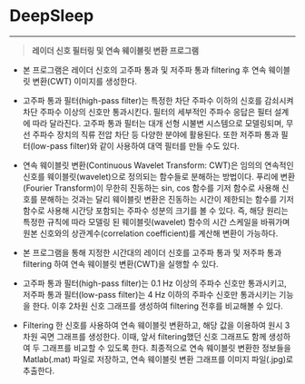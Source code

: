 # DeepSleep
--------------------

 > **레이더 신호 필터링 및 연속 웨이블릿 변환 프로그램**

* 본 프로그램은 레이더 신호의 고주파 통과 및 저주파 통과 filtering 후 연속 웨이블릿 변환(CWT) 이미지를 생성한다.

* 고주파 통과 필터(high-pass filter)는 특정한 차단 주파수 이하의 신호를 감쇠시켜 차단 주파수 이상의 신호만 통과시킨다. 필터의 세부적인 주파수 응답은 필터 설계에 따라 달라진다. 고주파 통과 필터는 대개 선형 시불변 시스템으로 모델링되며, 무선 주파수 장치의 직류 전압 차단 등 다양한 분야에 활용된다. 또한 저주파 통과 필터(low-pass filter)와 같이 사용하여 대역 필터를 만들 수도 있다.

* 연속 웨이블릿 변환(Continuous Wavelet Transform: CWT)은 임의의 연속적인 신호를 웨이블릿(wavelet)으로 정의되는 함수들로 분해하는 방법이다. 푸리에 변환(Fourier Transform)이 무한히 진동하는 sin, cos 함수를 기저 함수로 사용해 신호를 분해하는 것과는 달리 웨이블릿 변환은 진동하는 시간이 제한되는 함수를 기저 함수로 사용해 시간당 포함되는 주파수 성분의 크기를 볼 수 있다. 즉, 해당 원리는 특정한 규칙에 따라 모델링 된 웨이블릿(wavelet) 함수의 시간 스케일을 바꿔가며 원본 신호와의 상관계수(correlation coefficient)를 계산해 변환이 가능하다.

* 본 프로그램을 통해 지정한 시간대의 레이더 신호를 고주파 통과 및 저주파 통과 filtering 하여 연속 웨이블릿 변환(CWT)을 실행할 수 있다.

* 고주파 통과 필터(high-pass filter)는 0.1 Hz 이상의 주파수 신호만 통과시키고, 저주파 통과 필터(low-pass filter)는 4 Hz 이하의 주파수 신호만 통과시키는 기능을 한다. 이후 2차원 신호 그래프를 생성하여 filtering 전후를 비교해볼 수 있다.

* Filtering 한 신호를 사용하여 연속 웨이블릿 변환하고, 해당 값을 이용하여 원시 3차원 곡면 그래프를 생성한다. 이때, 앞서 filtering했던 신호 그래프도 함께 생성하여 두 그래프를 비교할 수 있도록 한다. 최종적으로 연속 웨이블릿 변환한 정보들을 Matlab(.mat) 파일로 저장하고, 연속 웨이블릿 변환 그래프를 이미지 파일(.jpg)로 추출한다.

